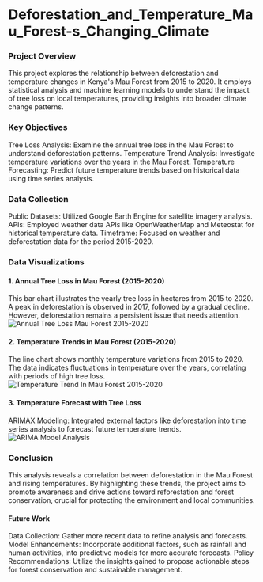 # Deforestation_and_Temperature_Mau_Forest-s_Changing_Climate

### Project Overview
This project explores the relationship between deforestation and temperature changes in Kenya's Mau Forest from 2015 to 2020. It employs statistical analysis and machine learning models to understand the impact of tree loss on local temperatures, providing insights into broader climate change patterns.

### Key Objectives
Tree Loss Analysis: Examine the annual tree loss in the Mau Forest to understand deforestation patterns.
Temperature Trend Analysis: Investigate temperature variations over the years in the Mau Forest.
Temperature Forecasting: Predict future temperature trends based on historical data using time series analysis.

### Data Collection
Public Datasets: Utilized Google Earth Engine for satellite imagery analysis.
APIs: Employed weather data APIs like OpenWeatherMap and Meteostat for historical temperature data.
Timeframe: Focused on weather and deforestation data for the period 2015-2020.

### Data Visualizations
#### 1. Annual Tree Loss in Mau Forest (2015-2020)

This bar chart illustrates the yearly tree loss in hectares from 2015 to 2020. A peak in deforestation is observed in 2017, followed by a gradual decline. However, deforestation remains a persistent issue that needs attention. ![Annual Tree Loss Mau Forest 2015-2020](https://github.com/user-attachments/assets/83568c53-f3e6-41ef-bf88-5b679ec1ca4e)


#### 2. Temperature Trends in Mau Forest (2015-2020)
The line chart shows monthly temperature variations from 2015 to 2020. The data indicates fluctuations in temperature over the years, correlating with periods of high tree loss. ![Temperature Trend In Mau Forest 2015-2020](https://github.com/user-attachments/assets/e7f912d4-bc2d-4d06-ad69-f6eabfe54e9d)


#### 3. Temperature Forecast with Tree Loss
ARIMAX Modeling: Integrated external factors like deforestation into time series analysis to forecast future temperature trends. ![ARIMA Model Analysis](https://github.com/user-attachments/assets/fcf93fe3-19be-468c-959d-3a1148c39e08)


### Conclusion
This analysis reveals a correlation between deforestation in the Mau Forest and rising temperatures. By highlighting these trends, the project aims to promote awareness and drive actions toward reforestation and forest conservation, crucial for protecting the environment and local communities.

#### Future Work
Data Collection: Gather more recent data to refine analysis and forecasts.
Model Enhancements: Incorporate additional factors, such as rainfall and human activities, into predictive models for more accurate forecasts.
Policy Recommendations: Utilize the insights gained to propose actionable steps for forest conservation and sustainable management.
